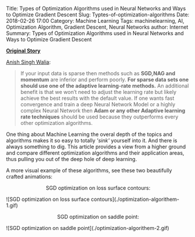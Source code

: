 Title: Types of Optimization Algorithms used in Neural Networks and Ways to Optimize Gradient Descent
Slug: Typtes-of-optimization-algorithms
Date: 2018-02-26 17:00
Category: Machine Learning
Tags: machinelearning, AI, Optimization Algorithm, Gradient Descent, Neural Networks
author: Internet
Summary: Types of Optimization Algorithms used in Neural Networks and Ways to Optimize Gradient Descent

[**Original Story**](https://towardsdatascience.com/types-of-optimization-algorithms-used-in-neural-networks-and-ways-to-optimize-gradient-95ae5d39529f)

[Anish Singh Walia](https://towardsdatascience.com/@anishsingh20):        
> If your input data is sparse then methods such as **SGD,NAG and momentum** are inferior and perform poorly. **For sparse data sets one should use one of the adaptive learning-rate methods.** An additional benefit is that we won’t need to adjust the learning rate but likely achieve the best results with the default value.
> If one wants fast convergence and train a deep Neural Network Model or a highly complex Neural Network then **Adam or any other Adaptive learning rate techniques** should be used because they outperforms every other optimization algorithms.

One thing about Machine Learning the overal depth of the topics and algorithms makes it so easy to totally *'sink'* yourself into it. And there is always something to dig. This article provides a view from a higher ground and compare different optimization algorithms and their application areas, thus pulling you out of the deep hole of deep learning. 

A more visual example of these algorithms, see these two beautifully crafted animations:

<p style="text-align: center;">SGD optimization on loss surface contours:</p>
![SGD optimization on loss surface contours](./optimization-algorithem-1.gif)

<p style="text-align: center;">SGD optimization on saddle point:</p>
![SGD optimization on saddle point](./optimization-algorithem-2.gif)


